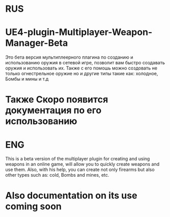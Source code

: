 # RUS
# UE4-plugin-Multiplayer-Weapon-Manager-Beta
Это бета версия мультиплеерного плагина по созданию и использованию оружия в сетевой игре, позволит вам быстро создавать оружия и использовать их. 
Также с его помошь можно создовать не только огнестрельное оружие но и другие типы такие как: холодное, Бомбы и мины и т.д

# Также Скоро появится документация по его использованию

# ENG
This is a beta version of the multiplayer plugin for creating and using weapons in an online game, will allow you to quickly create weapons and use them.
Also, with his help, you can create not only firearms but also other types such as: cold, Bombs and mines, etc.

# Also documentation on its use coming soon
